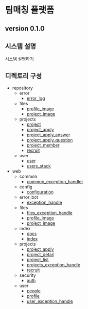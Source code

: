 ﻿# 팀매칭 플랫폼
version 0.1.0
---

## 시스템 설명
시스템 설명하기

## 디렉토리 구성
  - repository
    - error
        - [error_log](./repository/error/error_log.md)
    - files
        - [profile_image](./repository/files/profile_image.md)
        - [project_image](./repository/files/project_image.md)
    - projects
        - [project](./repository/projects/project.md)
        - [project_apply](./repository/projects/project_apply.md)
        - [project_apply_answer](./repository/projects/project_apply_answer.md)
        - [project_apply_question](./repository/projects/project_apply_question.md)
        - [project_member](./repository/projects/project_member.md)
        - [recruit](./repository/projects/recruit.md)
    - user
        - [user](./repository/user/user.md)
        - [users_stack](./repository/user/users_stack.md)
  - web
    - common
        - [common_exception_handler](./web/common/common_exception_handler.md)
    - config
        - [configuration](./web/config/configuration.md)
    - error_bot
        - [exception_handle](./web/error_bot/exception_handle.md)
    - files
        - [files_exception_handle](./web/files/files_exception_handle.md)
        - [profile_image](./web/files/profile_image.md)
        - [project_image](./web/files/project_image.md)
    - index
        - [docs](./web/index/docs.md)
        - [index](./web/index/index.md)
    - projects
        - [project_apply](./web/projects/project_apply.md)
        - [project_detail](./web/projects/project_detail.md)
        - [project_list](./web/projects/project_list.md)
        - [projects_exception_handle](./web/projects/projects_exception_handle.md)
        - [recruit](./web/projects/recruit.md)
    - security
        - [auth](./web/security/auth.md)
    - user
        - [people](./web/user/people.md)
        - [profile](./web/user/profile.md)
        - [user_exception_handle](./web/user/user_exception_handle.md)

